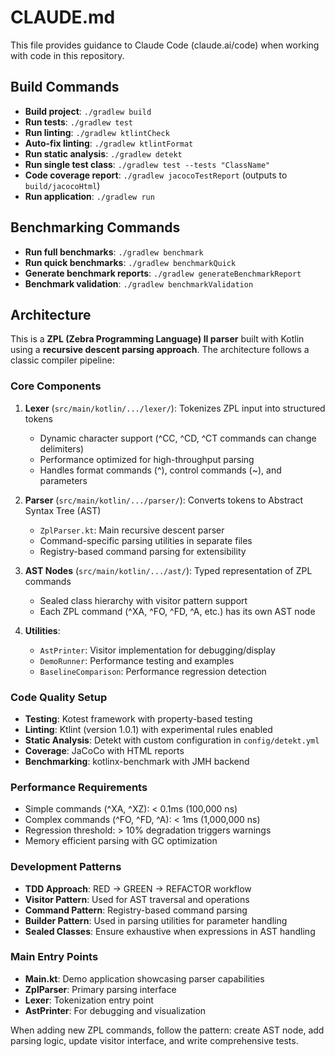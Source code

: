 # CLAUDE.md

This file provides guidance to Claude Code (claude.ai/code) when working with code in this repository.

## Build Commands

- **Build project**: `./gradlew build`
- **Run tests**: `./gradlew test`
- **Run linting**: `./gradlew ktlintCheck`
- **Auto-fix linting**: `./gradlew ktlintFormat`
- **Run static analysis**: `./gradlew detekt`
- **Run single test class**: `./gradlew test --tests "ClassName"`
- **Code coverage report**: `./gradlew jacocoTestReport` (outputs to `build/jacocoHtml`)
- **Run application**: `./gradlew run`

## Benchmarking Commands

- **Run full benchmarks**: `./gradlew benchmark`
- **Run quick benchmarks**: `./gradlew benchmarkQuick`
- **Generate benchmark reports**: `./gradlew generateBenchmarkReport`
- **Benchmark validation**: `./gradlew benchmarkValidation`

## Architecture

This is a **ZPL (Zebra Programming Language) II parser** built with Kotlin using a **recursive descent parsing approach**. The architecture follows a classic compiler pipeline:

### Core Components

1. **Lexer** (`src/main/kotlin/.../lexer/`): Tokenizes ZPL input into structured tokens
   - Dynamic character support (^CC, ^CD, ^CT commands can change delimiters)
   - Performance optimized for high-throughput parsing
   - Handles format commands (^), control commands (~), and parameters

2. **Parser** (`src/main/kotlin/.../parser/`): Converts tokens to Abstract Syntax Tree (AST)
   - `ZplParser.kt`: Main recursive descent parser
   - Command-specific parsing utilities in separate files
   - Registry-based command parsing for extensibility

3. **AST Nodes** (`src/main/kotlin/.../ast/`): Typed representation of ZPL commands
   - Sealed class hierarchy with visitor pattern support
   - Each ZPL command (^XA, ^FO, ^FD, ^A, etc.) has its own AST node

4. **Utilities**: 
   - `AstPrinter`: Visitor implementation for debugging/display
   - `DemoRunner`: Performance testing and examples
   - `BaselineComparison`: Performance regression detection

### Code Quality Setup

- **Testing**: Kotest framework with property-based testing
- **Linting**: Ktlint (version 1.0.1) with experimental rules enabled
- **Static Analysis**: Detekt with custom configuration in `config/detekt.yml`
- **Coverage**: JaCoCo with HTML reports
- **Benchmarking**: kotlinx-benchmark with JMH backend

### Performance Requirements

- Simple commands (^XA, ^XZ): < 0.1ms (100,000 ns)
- Complex commands (^FO, ^FD, ^A): < 1ms (1,000,000 ns)
- Regression threshold: > 10% degradation triggers warnings
- Memory efficient parsing with GC optimization

### Development Patterns

- **TDD Approach**: RED → GREEN → REFACTOR workflow
- **Visitor Pattern**: Used for AST traversal and operations
- **Command Pattern**: Registry-based command parsing
- **Builder Pattern**: Used in parsing utilities for parameter handling
- **Sealed Classes**: Ensure exhaustive when expressions in AST handling

### Main Entry Points

- **Main.kt**: Demo application showcasing parser capabilities
- **ZplParser**: Primary parsing interface
- **Lexer**: Tokenization entry point
- **AstPrinter**: For debugging and visualization

When adding new ZPL commands, follow the pattern: create AST node, add parsing logic, update visitor interface, and write comprehensive tests.